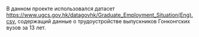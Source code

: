 В данном проекте использовался датасет https://www.ugcs.gov.hk/datagovhk/Graduate_Employment_Situation(Eng).csv, содержащий данные о трудоустройстве выпускников Гонконгских вузов за 13 лет.
